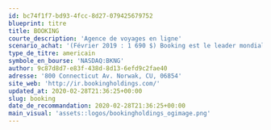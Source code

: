 ```yaml
---
id: bc74f1f7-bd93-4fcc-8d27-079425679752
blueprint: titre
title: BOOKING
courte_description: 'Agence de voyages en ligne'
scenario_achat: '(Février 2019 : 1 690 $) Booking est le leader mondial des agences de voyages en ligne. L’entreprise possède des barrières à l’entrée élevées étant donné sa taille. Elle possède un bilan solide. Booking est en mesure de générer des flux de trésorerie libres importants et soutenables. L’entreprise connait une forte croissance des revenus de location d’appartements et de chalets grâce à sa facilitation des paiements. Son étendue mondiale lui permet de se positionner en vue d’une croissance de l’offre dans les pays émergents et en Chine. Mérite une évaluation supérieure à celle du marché.'
type_de_titre: americain
symbole_en_bourse: 'NASDAQ:BKNG'
author: 9c87d8d7-e83f-438d-8d13-6efd9c2fae40
adresse: '800 Connecticut Av. Norwak, CU, 06854'
site_web: 'http://ir.bookingholdings.com/'
updated_at: 2020-02-28T21:36:25+00:00
slug: booking
date_de_recommandation: 2020-02-28T21:36:25+00:00
main_visual: 'assets::logos/bookingholdings_ogimage.png'
---
```

